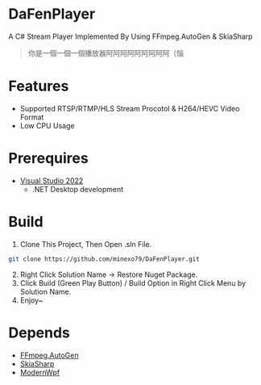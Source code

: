 # DaFenPlayer
A C# Stream Player Implemented By Using FFmpeg.AutoGen & SkiaSharp
> 你是一個一個一個播放器阿阿阿阿阿阿阿阿阿（惱

# Features
- Supported RTSP/RTMP/HLS Stream Procotol & H264/HEVC Video Format
- Low CPU Usage

# Prerequires
- [Visual Studio 2022](https://visualstudio.microsoft.com/vs/)
  - .NET Desktop development

# Build
1. Clone This Project, Then Open .sln File.
```bash
git clone https://github.com/minexo79/DaFenPlayer.git
```
2. Right Click Solution Name -> Restore Nuget Package.
3. Click Build (Green Play Button) / Build Option in Right Click Menu by Solution Name.
4. Enjoy~

# Depends
- [FFmpeg.AutoGen](https://github.com/Ruslan-B/FFmpeg.AutoGen)
- [SkiaSharp](https://github.com/mono/SkiaSharp)
- [ModernWpf](https://github.com/Kinnara/ModernWpf)
